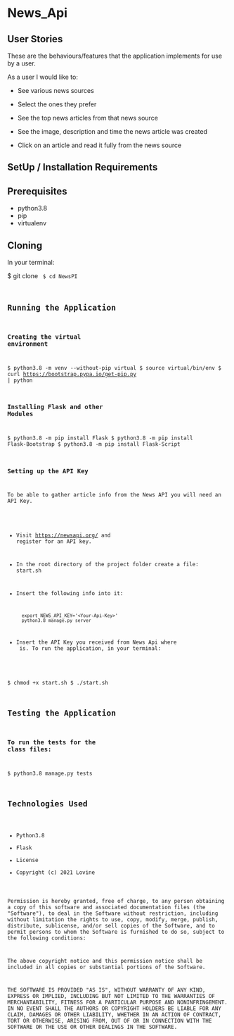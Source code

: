 # News_Api

## User Stories
These are the behaviours/features that the application implements for use by a user.

As a user I would like to:

+ See various news sources
+  Select the ones they prefer
+ See the top news articles from that news source
   
+ See the image, description and time the news article was created
+ Click on an article and read it fully from the news source

## SetUp / Installation Requirements
## Prerequisites
+ python3.8
+ pip
+ virtualenv

## Cloning
In your terminal:

  $ git clone <code>
  $ cd NewsPI

## Running the Application
### Creating the virtual environment

  $ python3.8 -m venv --without-pip virtual
  $ source virtual/bin/env
  $ curl https://bootstrap.pypa.io/get-pip.py | python

### Installing Flask and other Modules

  $ python3.8 -m pip install Flask
  $ python3.8 -m pip install Flask-Bootstrap
  $ python3.8 -m pip install Flask-Script

### Setting up the API Key

  To be able to gather article info from the News API you will need an API Key.

  * Visit https://newsapi.org/ and register for an API key.
  * In the root directory of the project folder create a file: start.sh
  * Insert the following info into it:

          export NEWS_API_KEY='<Your-Api-Key>'
          python3.8 manage.py server

  * Insert the API Key you received from News Api where <Your-Api-Key> is.
To run the application, in your terminal:

  $ chmod +x start.sh
  $ ./start.sh

## Testing the Application
### To run the tests for the class files:

  $ python3.8 manage.py tests

## Technologies Used
+ Python3.8
+ Flask
+ License
+ Copyright (c) 2021 Lovine

Permission is hereby granted, free of charge, to any person obtaining a copy of this software and associated documentation files (the "Software"), to deal in the Software without restriction, including without limitation the rights to use, copy, modify, merge, publish, distribute, sublicense, and/or sell copies of the Software, and to permit persons to whom the Software is furnished to do so, subject to the following conditions:

The above copyright notice and this permission notice shall be included in all copies or substantial portions of the Software.

THE SOFTWARE IS PROVIDED "AS IS", WITHOUT WARRANTY OF ANY KIND, EXPRESS OR IMPLIED, INCLUDING BUT NOT LIMITED TO THE WARRANTIES OF MERCHANTABILITY, FITNESS FOR A PARTICULAR PURPOSE AND NONINFRINGEMENT. IN NO EVENT SHALL THE AUTHORS OR COPYRIGHT HOLDERS BE LIABLE FOR ANY CLAIM, DAMAGES OR OTHER LIABILITY, WHETHER IN AN ACTION OF CONTRACT, TORT OR OTHERWISE, ARISING FROM, OUT OF OR IN CONNECTION WITH THE SOFTWARE OR THE USE OR OTHER DEALINGS IN THE SOFTWARE.
